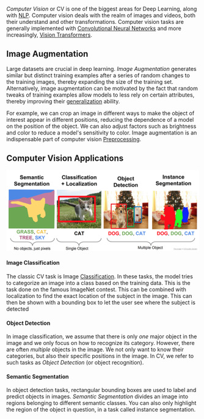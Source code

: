 
*Computer Vision* or CV is one of the biggest areas for Deep Learning, along with [NLP](NLP.md). Computer vision deals with the realm of images and videos, both their understand and other transformations. Computer vision tasks are generally implemented with [Convolutional Neural Networks](Convolutional%20Neural%20Net.md) and more increasingly, [Vision Transformers](Vision%20Transformers.md).

## Image Augmentation

Large datasets are crucial in deep learning. *Image Augmentation* generates similar but distinct training examples after a series of random changes to the training images, thereby expanding the size of the training set. Alternatively, image augmentation can be motivated by the fact that random tweaks of training examples allow models to less rely on certain attributes, thereby improving their [generalization](../Bias%20vs.%20Variance.md) ability.

For example, we can crop an image in different ways to make the object of interest appear in different positions, reducing the dependence of a model on the position of the object. We can also adjust factors such as brightness and color to reduce a model's sensitivity to color. Image augmentation is an indispensable part of computer vision [Preprocessing](../MLOps/Preprocessing.md).


## Computer Vision Applications

![](../../Attachments/Pasted%20image%2020230301013518.png)

#### Image Classification

The classic CV task is Image [Classification](../Classification.md). In these tasks, the model tries to categorize an image into a class based on the training data. This is the task done on the famous ImageNet contest. This can be combined with localization to find the exact location of the subject in the image. This can then be shown with a bounding box to let the user see where the subject is detected

#### Object Detection

In image classification, we assume that there is only *one* major object in the image and we only focus on how to recognize its category. However, there are often *multiple* objects in the image. We not only want to know their categories, but also their specific positions in the image. In CV, we refer to such tasks as *Object Detection* (or object recognition).

#### Semantic Segmentation

In object detection tasks, rectangular bounding boxes are used to label and predict objects in images. *Semantic Segmentation* divides an image into regions belonging to different semantic classes. You can also only highlight the region of the object in question, in a task called instance segmentation.